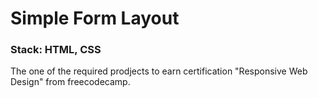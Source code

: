 # Simple Form Layout  
### Stack: HTML, CSS
The one of the required prodjects to earn certification "Responsive Web Design" from freecodecamp.
